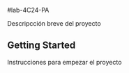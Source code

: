 #lab-4C24-PA

Descripcción breve del proyecto

## Getting Started

Instrucciones para empezar el proyecto